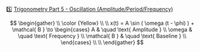 :five: [Trigonometry Part 5 - Oscillation (Amplitude/Period/Frequency)](https://youtu.be/vSTz2T_a6lY)

```math




\begin{gather}
   \\
   \color {Yellow}    \\
    \\
    x(t) = A \sin ( \omega (t - \phi) ) + \mathcal{ B } \to
      \begin{cases}
        A        & \quad \text{ Amplitude } \\
        \omega   & \quad \text{ Frequency } \\
        \mathcal{ B } & \quad \text{ Baseline } \\
      \end{cases} \\
    \\
\end{gather}


```
